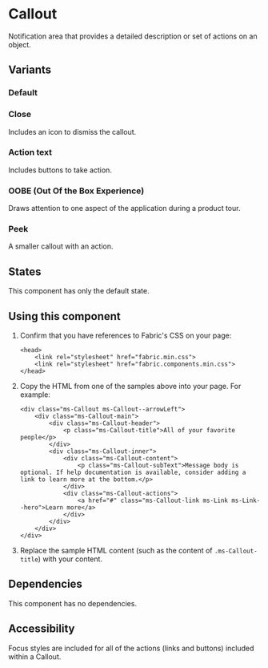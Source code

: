 # Callout
Notification area that provides a detailed description or set of actions on an object.

## Variants

### Default
<!---
{{> CalloutExample props=CalloutExampleModel }}
--->

### Close
Includes an icon to dismiss the callout.

<!---
{{> CalloutExample props=CalloutExampleCloseModel }}
--->

### Action text
Includes buttons to take action.

<!---
{{> CalloutExampleActionText props=CalloutExampleActionTextModel }}
--->

### OOBE (Out Of the Box Experience)
Draws attention to one aspect of the application during a product tour.

<!---
{{> CalloutExample props=CalloutExampleOOBETextModel }}
--->

### Peek
A smaller callout with an action.

<!---
{{> CalloutExample props=CalloutExamplePeekTextModel }}
--->

## States
This component has only the default state.

## Using this component
1. Confirm that you have references to Fabric's CSS on your page:
    ```
    <head>
        <link rel="stylesheet" href="fabric.min.css">
        <link rel="stylesheet" href="fabric.components.min.css">
    </head>
    ```
2. Copy the HTML from one of the samples above into your page. For example:
    ```
    <div class="ms-Callout ms-Callout--arrowLeft">
        <div class="ms-Callout-main">
            <div class="ms-Callout-header">
                <p class="ms-Callout-title">All of your favorite people</p>
            </div>
            <div class="ms-Callout-inner">
                <div class="ms-Callout-content">
                    <p class="ms-Callout-subText">Message body is optional. If help documentation is available, consider adding a link to learn more at the bottom.</p>
                </div>
                <div class="ms-Callout-actions">
                    <a href="#" class="ms-Callout-link ms-Link ms-Link--hero">Learn more</a>
                </div>
            </div>    
        </div>
    </div> 
    ```
3. Replace the sample HTML content (such as the content of `.ms-Callout-title`) with your content.

## Dependencies
This component has no dependencies.

## Accessibility
Focus styles are included for all of the actions (links and buttons) included within a Callout.

